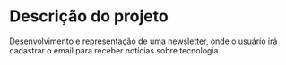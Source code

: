 # Descrição do projeto

Desenvolvimento e representação de uma newsletter, onde o usuário irá cadastrar o email para receber notícias sobre tecnologia.
